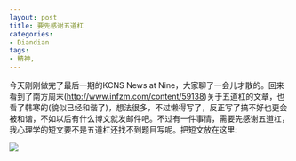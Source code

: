 ```yaml
---
layout: post
title: 要先感谢五道杠
categories:
- Diandian
tags:
- 精神, 
---
```

<p>今天刚刚做完了最后一期的KCNS News at Nine，大家聊了一会儿才散的。回来看到了南方周末(<a href="http://www.infzm.com/content/59138">http://www.infzm.com/content/59138</a>)关于五道杠的文章，也看了韩寒的(貌似已经和谐了)，想法很多，不过懒得写了，反正写了搞不好也更会被和谐，不如以后有什么博文就发邮件吧。不过有一件事情，需要先感谢五道杠，我心理学的短文要不是五道杠还找不到题目写呢。把短文放在这里:</p>
<p><img src="http://m3.img.srcdd.com/farm4/d/2012/0627/10/8504DBBCCD890831749D6AE0C63135A1_B500_900_500_726.PNG" /><br /></p>
<p></p>